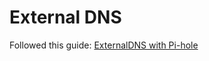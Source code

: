 # External DNS

Followed this guide: [ExternalDNS with Pi-hole](https://kubernetes-sigs.github.io/external-dns/v0.15.0/docs/tutorials/pihole/#externaldns-manifest)
